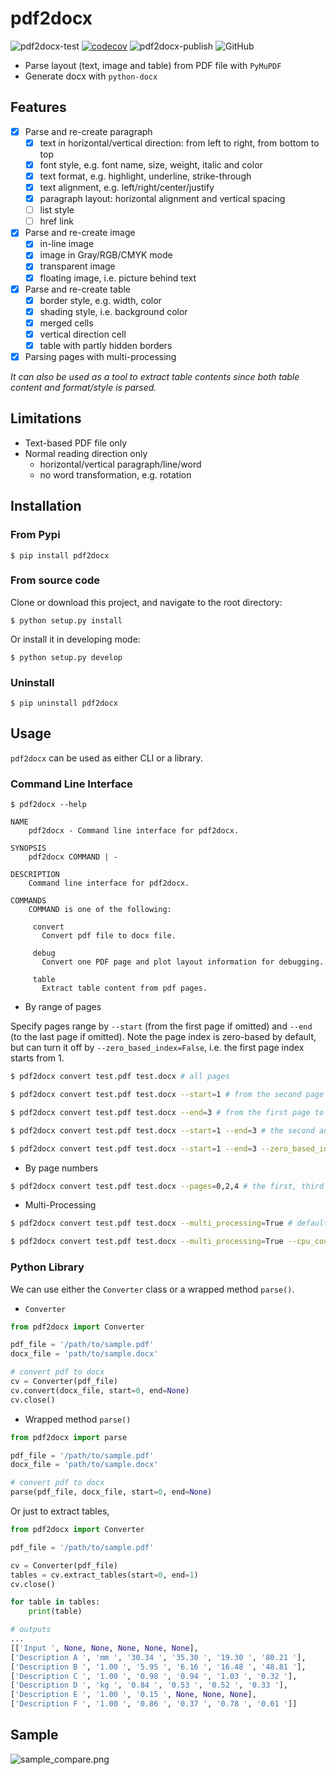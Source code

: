 # pdf2docx 

![pdf2docx-test](https://github.com/dothinking/pdf2docx/workflows/pdf2docx-test/badge.svg)
[![codecov](https://codecov.io/gh/dothinking/pdf2docx/branch/master/graph/badge.svg)](https://codecov.io/gh/dothinking/pdf2docx)
![pdf2docx-publish](https://github.com/dothinking/pdf2docx/workflows/pdf2docx-publish/badge.svg)
![GitHub](https://img.shields.io/github/license/dothinking/pdf2docx)

- Parse layout (text, image and table) from PDF file with `PyMuPDF`
- Generate docx with `python-docx`

## Features

- [x] Parse and re-create paragraph
    - [x] text in horizontal/vertical direction: from left to right, from bottom to top
    - [x] font style, e.g. font name, size, weight, italic and color
    - [x] text format, e.g. highlight, underline, strike-through
    - [x] text alignment, e.g. left/right/center/justify    
    - [x] paragraph layout: horizontal alignment and vertical spacing
    - [ ] list style
    - [ ] href link

- [x] Parse and re-create image
	- [x] in-line image
    - [x] image in Gray/RGB/CMYK mode
    - [x] transparent image
    - [x] floating image, i.e. picture behind text

- [x] Parse and re-create table
    - [x] border style, e.g. width, color
    - [x] shading style, i.e. background color
    - [x] merged cells
    - [x] vertical direction cell
    - [x] table with partly hidden borders    

- [x] Parsing pages with multi-processing

*It can also be used as a tool to extract table contents since both table content and format/style is parsed.*

## Limitations

- Text-based PDF file only
- Normal reading direction only
    - horizontal/vertical paragraph/line/word
    - no word transformation, e.g. rotation


## Installation

### From Pypi

```
$ pip install pdf2docx
```

### From source code

Clone or download this project, and navigate to the root directory:

```
$ python setup.py install
```

Or install it in developing mode:

```
$ python setup.py develop
```

### Uninstall

```
$ pip uninstall pdf2docx
```

## Usage

`pdf2docx` can be used as either CLI or a library.

### Command Line Interface

```
$ pdf2docx --help

NAME
    pdf2docx - Command line interface for pdf2docx.

SYNOPSIS
    pdf2docx COMMAND | -

DESCRIPTION
    Command line interface for pdf2docx.

COMMANDS
    COMMAND is one of the following:

     convert
       Convert pdf file to docx file.

     debug
       Convert one PDF page and plot layout information for debugging.

     table
       Extract table content from pdf pages.
```

- By range of pages

Specify pages range by `--start` (from the first page if omitted) and `--end` (to the last page if omitted). Note the page index is zero-based by default, but can turn it off by `--zero_based_index=False`, i.e. the first page index starts from 1.


```bash
$ pdf2docx convert test.pdf test.docx # all pages

$ pdf2docx convert test.pdf test.docx --start=1 # from the second page to the end

$ pdf2docx convert test.pdf test.docx --end=3 # from the first page to the third (index=2)

$ pdf2docx convert test.pdf test.docx --start=1 --end=3 # the second and third pages

$ pdf2docx convert test.pdf test.docx --start=1 --end=3 --zero_based_index=False # the first and second pages

```

- By page numbers

```bash
$ pdf2docx convert test.pdf test.docx --pages=0,2,4 # the first, third and 5th pages
```

- Multi-Processing

```bash
$ pdf2docx convert test.pdf test.docx --multi_processing=True # default count of CPU

$ pdf2docx convert test.pdf test.docx --multi_processing=True --cpu_count=4
```


### Python Library

We can use either the `Converter` class or a wrapped method `parse()`.

- `Converter`

```python
from pdf2docx import Converter

pdf_file = '/path/to/sample.pdf'
docx_file = 'path/to/sample.docx'

# convert pdf to docx
cv = Converter(pdf_file)
cv.convert(docx_file, start=0, end=None)
cv.close()
```


- Wrapped method `parse()`

```python
from pdf2docx import parse

pdf_file = '/path/to/sample.pdf'
docx_file = 'path/to/sample.docx'

# convert pdf to docx
parse(pdf_file, docx_file, start=0, end=None)
```

Or just to extract tables,

```python
from pdf2docx import Converter

pdf_file = '/path/to/sample.pdf'

cv = Converter(pdf_file)
tables = cv.extract_tables(start=0, end=1)
cv.close()

for table in tables:
    print(table)

# outputs
...
[['Input ', None, None, None, None, None], 
['Description A ', 'mm ', '30.34 ', '35.30 ', '19.30 ', '80.21 '],
['Description B ', '1.00 ', '5.95 ', '6.16 ', '16.48 ', '48.81 '],
['Description C ', '1.00 ', '0.98 ', '0.94 ', '1.03 ', '0.32 '],
['Description D ', 'kg ', '0.84 ', '0.53 ', '0.52 ', '0.33 '],
['Description E ', '1.00 ', '0.15 ', None, None, None],
['Description F ', '1.00 ', '0.86 ', '0.37 ', '0.78 ', '0.01 ']]
```

## Sample

![sample_compare.png](https://s1.ax1x.com/2020/08/04/aDryx1.png)